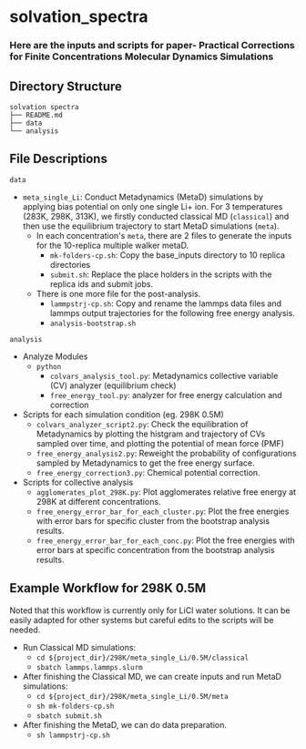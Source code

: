 # solvation_spectra

### Here are the inputs and scripts for paper- Practical Corrections for Finite Concentrations Molecular Dynamics Simulations

## Directory Structure
```
solvation spectra
├── README.md
├── data
└── analysis
```
## File Descriptions
```data```
- ```meta_single_Li```: Conduct Metadynamics (MetaD) simulations by applying bias potential on only one single Li+ ion.
For 3 temperatures (283K, 298K, 313K), we firstly conducted classical MD (```classical```) and then use the equilibrium trajectory to start MetaD simulations (```meta```).
  - In each concentration's ```meta```, there are 2 files to generate the inputs for the 10-replica multiple walker metaD. 
    - ```mk-folders-cp.sh```: Copy the base_inputs directory to 10 replica directories
    - ```submit.sh```: Replace the place holders in the scripts with the replica ids and submit jobs.
  - There is one more file for the post-analysis.
    - ```lammpstrj-cp.sh```: Copy and rename the lammps data files and lammps output trajectories for the following free energy analysis.
    - ```analysis-bootstrap.sh```

```analysis```
- Analyze Modules
  - ```python```
    - ```colvars_analysis_tool.py```: Metadynamics collective variable (CV) analyzer (equilibrium check)
    - ```free_energy_tool.py```: analyzer for free energy calculation and correction
- Scripts for each simulation condition (eg. 298K 0.5M)
  - ```colvars_analyzer_script2.py```: Check the equilibration of Metadynamics by plotting the histgram and trajectory of CVs sampled over time, and plotting the potential of mean force (PMF)
  - ```free_energy_analysis2.py```: Reweight the probability of configurations sampled by Metadynamics to get the free energy surface.
  - ```free_energy_correction3.py```: Chemical potential correction.
- Scripts for collective analysis 
  - ```agglomerates_plot_298K.py```: Plot agglomerates relative free energy at 298K at different concentrations.
  - ```free_energy_error_bar_for_each_cluster.py```: Plot the free energies with error bars for specific cluster from the bootstrap analysis results.
  - ```free_energy_error_bar_for_each_conc.py```: Plot the free energies with error bars at specific concentration from the bootstrap analysis results.

## Example Workflow for 298K 0.5M
Noted that this workflow is currently only for LiCl water solutions. It can be easily adapted for other systems but careful edits to the scripts will be needed.
- Run Classical MD simulations:
  - ```cd ${project_dir}/298K/meta_single_Li/0.5M/classical```
  - ```sbatch lammps.lammps.slurm```
- After finishing the Classical MD, we can create inputs and run MetaD simulations:
  - ```cd ${project_dir}/298K/meta_single_Li/0.5M/meta```
  - ```sh mk-folders-cp.sh```
  - ```sbatch submit.sh```
- After finishing the MetaD, we can do data preparation.
  - ```sh lammpstrj-cp.sh```



